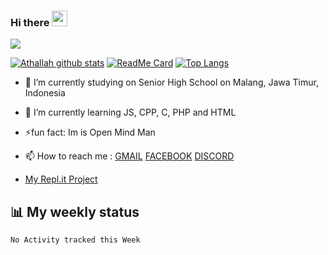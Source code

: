 ### Hi there <img src="https://media.giphy.com/media/hvRJCLFzcasrR4ia7z/giphy.gif" width="25px"/>

![](https://visitor-badge.glitch.me/badge?page_id=AthallahDzaki)

[![Athallah github stats](https://github-readme-stats.vercel.app/api?username=AthallahDzaki&show_icons=true&theme=radical)](https://github.com/AthallahDzaki/)
[![ReadMe Card](https://github-readme-stats.vercel.app/api/pin/?username=AthallahDzaki&repo=SAMPMobile)](https://github.com/AthallahDzaki/SAMPMobile)
[![Top Langs](https://github-readme-stats.vercel.app/api/top-langs/?username=anuraghazra&layout=compact)](https://github.com/anuraghazra/github-readme-stats)
- 🔭 I’m currently studying on Senior High School on Malang, Jawa Timur, Indonesia
- 🌱 I’m currently learning JS, CPP, C, PHP and HTML
- ⚡fun fact:  Im is Open Mind Man
- 📫 How to reach me : [GMAIL](mailto:athallahdzaki@gmail.com) [FACEBOOK](https://facebook.com/AthallahDzaki) [DISCORD](https://discord.gg/idrp)

- [My Repl.it Project](https://github.com/AthallahDzaki/MyRepl.it)

## 📊 My weekly status
<!--START_SECTION:waka-->
```text
No Activity tracked this Week
```
<!--END_SECTION:waka-->

